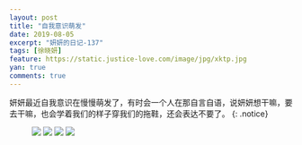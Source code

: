 ```yaml
---
layout: post
title: "自我意识萌发"
date: 2019-08-05
excerpt: "妍妍的日记-137"
tags: [徐晓妍]
feature: https://static.justice-love.com/image/jpg/xktp.jpg
yan: true
comments: true
---
```

妍妍最近自我意识在慢慢萌发了，有时会一个人在那自言自语，说妍妍想干嘛，要去干嘛，也会学着我们的样子穿我们的拖鞋，还会表达不要了。
{: .notice}
<figure>
    <img src="{{ site.staticUrl }}/yanyan/image/ziwoyishi1.jpg" />
    <img src="{{ site.staticUrl }}/yanyan/image/ziwoyishi2.jpg" />
    <img src="{{ site.staticUrl }}/yanyan/image/ziwoyishi3.jpg" />
    <img src="{{ site.staticUrl }}/yanyan/image/ziwoyishi4.jpg" />
</figure>
